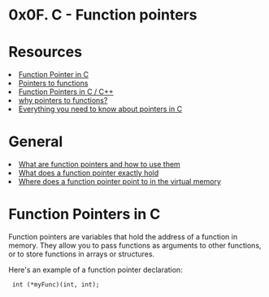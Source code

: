 # 0x0F. C - Function pointers

# Resources

<a href>
<li>Function Pointer in C</li>
<li>Pointers to functions</li>
<li>Function Pointers in C / C++</li>
<li>why pointers to functions?</li>
<li>Everything you need to know about pointers in C</li>
</a>

# General
<a href>
<li>What are function pointers and how to use them</li>
<li>What does a function pointer exactly hold</li>
<li>Where does a function pointer point to in the virtual memory</li>
</a>

# Function Pointers in C

Function pointers are variables that hold the address of a function in memory. They allow you to pass functions as arguments to other functions, or to store functions in arrays or structures.

Here's an example of a function pointer declaration:

<pre><code> int (*myFunc)(int, int); </pre></code>
